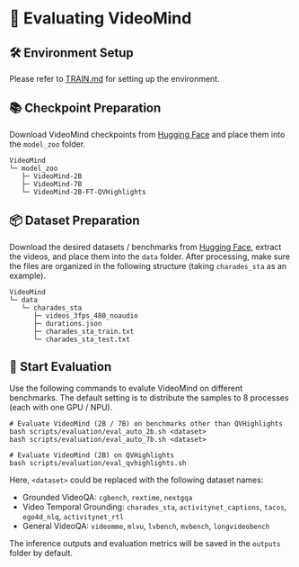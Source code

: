 # 🔮 Evaluating VideoMind

## 🛠️ Environment Setup

Please refer to [TRAIN.md](/docs/TRAIN.md) for setting up the environment.

## 📚 Checkpoint Preparation

Download VideoMind checkpoints from [Hugging Face](https://huggingface.co/collections/yeliudev/videomind-67dd41f42c57f0e7433afb36) and place them into the `model_zoo` folder.

```
VideoMind
└─ model_zoo
   ├─ VideoMind-2B
   ├─ VideoMind-7B
   └─ VideoMind-2B-FT-QVHighlights
```

## 📦 Dataset Preparation

Download the desired datasets / benchmarks from [Hugging Face](https://huggingface.co/datasets/yeliudev/VideoMind-Dataset), extract the videos, and place them into the `data` folder. After processing, make sure the files are organized in the following structure (taking `charades_sta` as an example).

```
VideoMind
└─ data
   └─ charades_sta
      ├─ videos_3fps_480_noaudio
      ├─ durations.json
      ├─ charades_sta_train.txt
      └─ charades_sta_test.txt
```

## 🔮 Start Evaluation

Use the following commands to evalute VideoMind on different benchmarks. The default setting is to distribute the samples to 8 processes (each with one GPU / NPU).

```shell
# Evaluate VideoMind (2B / 7B) on benchmarks other than QVHighlights
bash scripts/evaluation/eval_auto_2b.sh <dataset>
bash scripts/evaluation/eval_auto_7b.sh <dataset>

# Evaluate VideoMind (2B) on QVHighlights
bash scripts/evaluation/eval_qvhighlights.sh
```

Here, `<dataset>` could be replaced with the following dataset names:

- Grounded VideoQA: `cgbench`, `rextime`, `nextgqa`
- Video Temporal Grounding: `charades_sta`, `activitynet_captions`, `tacos`, `ego4d_nlq`, `activitynet_rtl`
- General VideoQA: `videomme`, `mlvu`, `lvbench`, `mvbench`, `longvideobench`

The inference outputs and evaluation metrics will be saved in the `outputs` folder by default.
